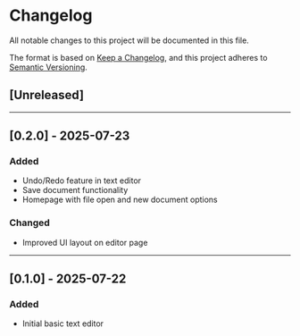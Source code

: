 # Changelog

All notable changes to this project will be documented in this file.

The format is based on [Keep a Changelog](https://keepachangelog.com/en/1.0.0/),
and this project adheres to [Semantic Versioning](https://semver.org/).

## [Unreleased]


---

## [0.2.0] - 2025-07-23

### Added
- Undo/Redo feature in text editor
- Save document functionality
- Homepage with file open and new document options

### Changed
- Improved UI layout on editor page


---

## [0.1.0] - 2025-07-22

### Added
- Initial basic text editor
